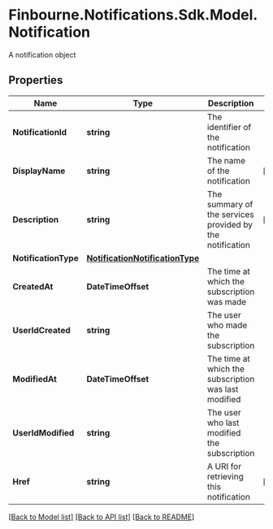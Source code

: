 # Finbourne.Notifications.Sdk.Model.Notification
A notification object

## Properties

Name | Type | Description | Notes
------------ | ------------- | ------------- | -------------
**NotificationId** | **string** | The identifier of the notification | 
**DisplayName** | **string** | The name of the notification | [optional] 
**Description** | **string** | The summary of the services provided by the notification | [optional] 
**NotificationType** | [**NotificationNotificationType**](NotificationNotificationType.md) |  | 
**CreatedAt** | **DateTimeOffset** | The time at which the subscription was made | 
**UserIdCreated** | **string** | The user who made the subscription | 
**ModifiedAt** | **DateTimeOffset** | The time at which the subscription was last modified | 
**UserIdModified** | **string** | The user who last modified the subscription | 
**Href** | **string** | A URI for retrieving this notification | [optional] 

[[Back to Model list]](../README.md#documentation-for-models) [[Back to API list]](../README.md#documentation-for-api-endpoints) [[Back to README]](../README.md)

